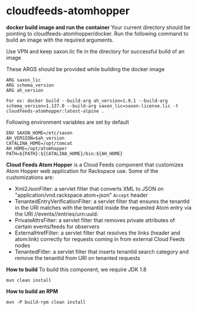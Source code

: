cloudfeeds-atomhopper
=====================

**docker build image and run the container**
Your current directory should be pointing to cloudfeeds-atomhopper/docker. Run the following command to build an image
with the required arguments.

Use VPN and keep saxon.lic fle in the directory for successful build of an image

These ARGS  should be provided while building the docker image
```
ARG saxon_lic
ARG schema_version
ARG ah_version

For ex: docker build --build-arg ah_version=1.9.1 --build-arg schema_version=1.137.0 --build-arg saxon_lic=saxon-license.lic -t cloudfeeds-atomhopper:latest-alpine .
```

Following environment variables are set by default
```
ENV SAXON_HOME=/etc/saxon
AH_VERSION=$ah_version
CATALINA_HOME=/opt/tomcat
AH_HOME=/opt/atomhopper
PATH=${PATH}:${CATALINA_HOME}/bin:${AH_HOME}
```

**Cloud Feeds Atom Hopper**
is a Cloud Feeds component that customizes Atom Hopper web application for Rackspace use.
Some of the customizations are:

* Xml2JsonFilter: a servlet filter that converts XML to JSON on "application/vnd.rackspace.atom+json" ```Accept``` header
* TenantedEntryVerificationFilter: a servlet filter that ensures the tenantId in the URI matches with the tenantId inside the requested Atom entry via the URI /<feedname>/events/<tenantId>/entries/urn:uuid:<entryId>
* PrivateAttrsFilter: a servlet filter that removes private attributes of certain events/feeds for observers
* ExternalHrefFilter: a servlet filter that resolves the links (header and atom:link) correctly for requests coming in from external Cloud Feeds nodes
* TenantedFitler: a servlet filter that inserts tenantId search category and remove the tenantId from URI
  on tenanted requests

**How to build**
To build this component, we require JDK 1.8
```
mvn clean install
```

**How to build an RPM**
```
mvn -P build-rpm clean install
```
